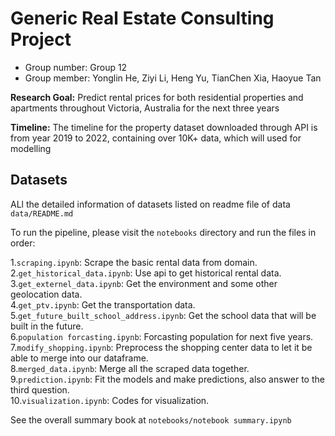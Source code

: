 # Generic Real Estate Consulting Project
- Group number: Group 12
- Group member: Yonglin He, Ziyi Li, Heng Yu, TianChen Xia, Haoyue Tan

**Research Goal:** Predict rental prices for both residential properties and apartments throughout Victoria, Australia for the next three years

**Timeline:** The timeline for the property dataset downloaded through API is from year 2019 to 2022, containing over 10K+ data, which will used for modelling

## Datasets
ALl the detailed information of datasets listed on readme file of data `data/README.md`


To run the pipeline, please visit the `notebooks` directory and run the files in order:

1.`scraping.ipynb`: Scrape the basic rental data from domain.<br>
2.`get_historical_data.ipynb`: Use api to get historical rental data.<br>
3.`get_externel_data.ipynb`: Get the environment and some other geolocation data.<br>
4.`get_ptv.ipynb`: Get the transportation data.<br>
5.`get_future_built_school_address.ipynb`: Get the school data that will be built in the future.<br>
6.`population forcasting.ipynb`: Forcasting population for next five years.<br>
7.`modify_shopping.ipynb`: Preprocess the shopping center data to let it be able to merge into our dataframe.<br>
8.`merged_data.ipynb`: Merge all the scraped data together.<br>
9.`prediction.ipynb`: Fit the models and make predictions, also answer to the third question.<br>
10.`visualization.ipynb`: Codes for visualization.<br>


See the overall summary book at `notebooks/notebook summary.ipynb`
